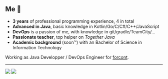 ## Me 🤖 ##

 - **3 years** of professional programming experience, 4 in total
 - **Advanced in Java**, basic knowledge in Kotlin/Go/C/C#/C++/JavaScript
 - **DevOps** is a passion of me, with knowledge in git/gradle/TeamCity/...
 - **Passionate teacher**, top helper on *Together Java*
 - **Academic background** (soon™) with an Bachelor of Science in Information Technology

Working as Java Developper / DevOps Engineer for [forcont](https://www.forcont.de/).
<hr>
<img align="left" src="https://github-readme-stats.vercel.app/api?username=krankkkk&count_private=true&show_icons=true&theme=github_dark&hide_border=true&include_all_commits=true&custom_title=GitHub%20Stats" />
<img align="left" src="https://github-readme-stats.vercel.app/api/top-langs/?username=krankkkk&theme=github_dark&layout=compact&card_width=445&langs_count=10&hide=HTML&hide_border=true"/>

<!--
**krankkkk/krankkkk** is a ✨ _special_ ✨ repository because its `README.md` (this file) appears on your GitHub profile.

Here are some ideas to get you started:

- 🔭 I’m currently working on ...
- 🌱 I’m currently learning ...
- 👯 I’m looking to collaborate on ...
- 🤔 I’m looking for help with ...
- 💬 Ask me about ...
- 📫 How to reach me: ...
- 😄 Pronouns: ...
- ⚡ Fun fact: ...
-->
